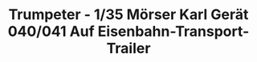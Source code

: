 ---
layout: product
title: "Trumpeter - 1/35 Mörser Karl Gerät 040/041 Auf Eisenbahn-Transport-Trailer"
price: "14500" 
desc: "N/A"
img_path: "/assets/img/TRU00209.webp"
brand: "N/A"
available: false
special_offer: false
new: false
soon: false
cat: "010000"
subcat: "013400"
subsubcat: "0N/A"
sifra: "TRU00209"
popular: false
---